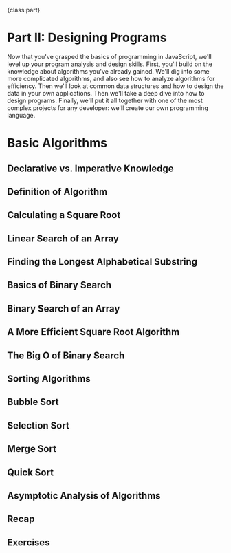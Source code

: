 {class:part}

# Part II: Designing Programs

Now that you've grasped the basics of programming in JavaScript, we'll level up your program analysis and design skills. First, you'll build on the knowledge about algorithms you've already gained. We'll dig into some more complicated algorithms, and also see how to analyze algorithms for efficiency. Then we'll look at common data structures and how to design the data in your own applications. Then we'll take a deep dive into how to design programs. Finally, we'll put it all together with one of the most complex projects for any developer: we'll create our own programming language.

# Basic Algorithms

## Declarative vs. Imperative Knowledge

## Definition of Algorithm

## Calculating a Square Root

## Linear Search of an Array

## Finding the Longest Alphabetical Substring

## Basics of Binary Search

## Binary Search of an Array

## A More Efficient Square Root Algorithm

## The Big O of Binary Search

## Sorting Algorithms

## Bubble Sort

## Selection Sort

## Merge Sort

## Quick Sort

## Asymptotic Analysis of Algorithms

## Recap

## Exercises
